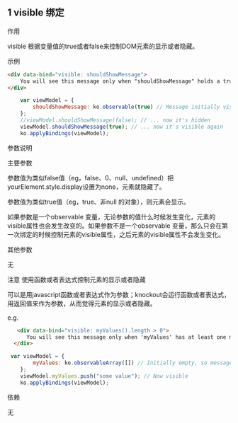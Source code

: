 
## 1 visible 绑定


作用

visible 根据变量值的true或者false来控制DOM元素的显示或者隐藏。 

示例

```html
<div data-bind="visible: shouldShowMessage">
    You will see this message only when "shouldShowMessage" holds a true value.
</div>
```

```javascript
    var viewModel = {
        shouldShowMessage: ko.observable(true) // Message initially visible
    };
    //viewModel.shouldShowMessage(false); // ... now it's hidden
    viewModel.shouldShowMessage(true); // ... now it's visible again
    ko.applyBindings(viewModel);
```


参数说明

主要参数

参数值为类似false值（eg，false、0、null、undefined）把yourElement.style.display设置为none，元素就隐藏了。

参数值为类似true值（eg，true、非null 的对象），则元素会显示。

如果参数是一个observable 变量，无论参数的值什么时候发生变化，元素的visible属性也会发生改变的。如果参数不是一个observable 变量，那么只会在第一次绑定的时候控制元素的visible属性，之后元素的visible属性不会发生变化。

其他参数

无

注意 使用函数或者表达式控制元素的显示或者隐藏

可以是用javascript函数或者表达式作为参数；knockout会运行函数或者表达式，用返回值来作为参数，从而觉得元素的显示或者隐藏。

e.g.


```html
   <div data-bind="visible: myValues().length > 0">
      You will see this message only when 'myValues' has at least one member.
  </div>
```

```javascript
 var viewModel = {
        myValues: ko.observableArray([]) // Initially empty, so message hidden
    };
    viewModel.myValues.push("some value"); // Now visible
    ko.applyBindings(viewModel);
```

依赖

无
